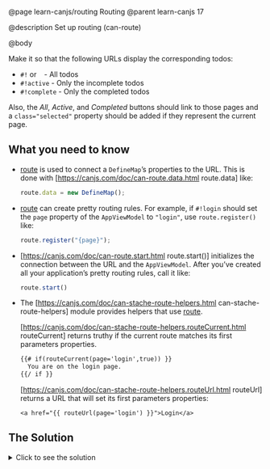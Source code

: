@page learn-canjs/routing Routing
@parent learn-canjs 17

@description Set up routing (can-route)

@body



Make it so that the following URLs display the corresponding
todos:

 - `#!` or ` ` - All todos
 - `#!active` - Only the incomplete todos
 - `#!complete` - Only the completed todos

Also, the _All_, _Active_, and _Completed_ buttons should
link to those pages and a `class="selected"` property should
be added if they represent the current page.


## What you need to know

- [route](https://canjs.com/doc/can-route.html) is used to connect a `DefineMap`’s properties
  to the URL.  This is done with [https://canjs.com/doc/can-route.data.html route.data] like:

  ```js
  route.data = new DefineMap();
  ```

- [route](https://canjs.com/doc/can-route.html) can create pretty routing rules.  For example,
  if `#!login` should set the `page` property of the
  `AppViewModel` to `"login"`, use `route.register()` like:

  ```js
  route.register("{page}");
  ```

- [https://canjs.com/doc/can-route.start.html route.start()] initializes the connection between the
  URL and the `AppViewModel`.  After you’ve created all
  your application’s pretty routing rules, call it like:

  ```js
  route.start()
  ```

- The [https://canjs.com/doc/can-stache-route-helpers.html can-stache-route-helpers] module provides helpers
  that use [route](https://canjs.com/doc/can-route.html).  

  [https://canjs.com/doc/can-stache-route-helpers.routeCurrent.html routeCurrent]
  returns truthy if the current route matches its first parameters properties.

  ```html
  {{# if(routeCurrent(page='login',true)) }}
    You are on the login page.
  {{/ if }}
  ```

  [https://canjs.com/doc/can-stache-route-helpers.routeUrl.html routeUrl] returns a URL that will
  set its first parameters properties:

  ```
  <a href="{{ routeUrl(page='login') }}">Login</a>
  ```

## The Solution

<details>
<summary>Click to see the solution</summary>

Update _index.js_ to the following:

@sourceref ./index.js
@highlight 2,9,16-37,only

Update _index.stache_ to the following:

@sourceref ./index.html
@highlight 4,23-26,29-32,35-38,only

__Success!__ You’ve completed this guide. Have questions or comments?
[Join our Discord](https://discord.gg/J7ejFsZnJ4) and let us know in the [#canjs channel](https://discord.gg/qxqgyGquk7)
or our [forums](https://forums.bitovi.com/c/canjs)!

</details>